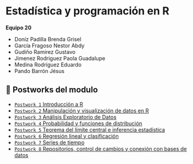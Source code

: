 # Estadística y programación en R
**Equipo 20**
- Doníz Padilla Brenda Grisel
- García Fragoso Nestor Abdy
- Gudiño Ramirez Gustavo
- Jimenez Rodriguez Paola Guadalupe
- Medina Rodríguez Eduardo
- Pando Barrón Jésus 

## :bookmark_tabs: Postworks del modulo
- [`Postwork 1` Introducción a R ](./Postwork%2001)
- [`Postwork 2` Manipulación y visualización de datos en R](./Postwork%2002)
- [`Postwork 3` Análisis Exploratorio de Datos](./Postwork%2003)
- [`Postwork 4` Probabilidad y funciones de distribución](./Postwork%2004)
- [`Postwork 5` Teorema del límite central e inferencia estadística](./Postwork%2005)
- [`Postwork 6` Regresión lineal y clasificación](./Postwork%2006)
- [`Postwork 7` Series de tiempo](./Postwork%2007)
- [`Postwork 8` Repositorios, control de cambios y conexión con bases de datos](./Postwork%2008)
